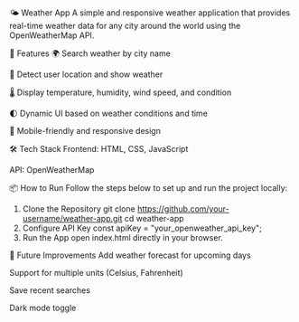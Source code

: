 🌤️ Weather App
A simple and responsive weather application that provides real-time weather data for any city around the world using the OpenWeatherMap API.

🚀 Features
🌍 Search weather by city name

📍 Detect user location and show weather

🌡️ Display temperature, humidity, wind speed, and condition

🌓 Dynamic UI based on weather conditions and time

📱 Mobile-friendly and responsive design

🛠️ Tech Stack
Frontend: HTML, CSS, JavaScript

API: OpenWeatherMap

📦 How to Run
Follow the steps below to set up and run the project locally:

1. Clone the Repository
   git clone https://github.com/your-username/weather-app.git
   cd weather-app
2. Configure API Key
   const apiKey = "your_openweather_api_key";
3. Run the App
   open index.html directly in your browser.

🧠 Future Improvements
Add weather forecast for upcoming days

Support for multiple units (Celsius, Fahrenheit)

Save recent searches

Dark mode toggle
